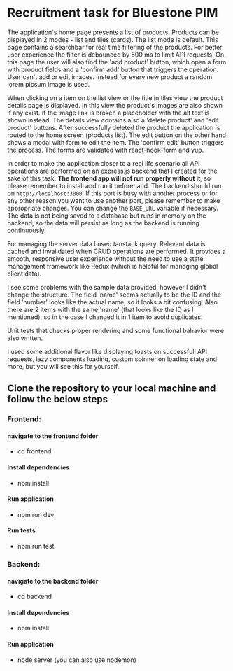# Recruitment task for Bluestone PIM

The application's home page presents a list of products. Products can be displayed in 2 modes - list and tiles (cards). The list mode is default. This page contains a searchbar for real time filtering of the products. For better user experience the filter is debounced by 500 ms to limit API requests. On this page the user will also find the 'add product' button, which open a form with product fields and a 'confirm add' button that triggers the operation. User can't add or edit images. Instead for every new product a random lorem picsum image is used.

When clicking on a item on the list view or the title in tiles view the product details page is displayed. In this view the product's images are also shown if any exist. If the image link is broken a placeholder with the alt text is shown instead. The details view contains also a 'delete product' and 'edit product' buttons. After successfully deleted the product the application is routed to the home screen (products list). The edit button on the other hand shows a modal with form to edit the item. The 'confirm edit' button triggers the process. The forms are validated with react-hook-form and yup.

In order to make the application closer to a real life scenario all API operations are performed on an express.js backend that I created for the sake of this task. **The frontend app will not run properly without it**, so please remember to install and run it beforehand. The backend should run on `http://localhost:3000`. If this port is busy with another process or for any other reason you want to use another port, please remember to make appropriate changes. You can change the `BASE_URL` variable if necessary. The data is not being saved to a database but runs in memory on the backend, so the data will persist as long as the backend is running continuously.

For managing the server data I used tanstack query. Relevant data is cached and invalidated when CRUD operations are performed. It provides a smooth, responsive user experience without the need to use a state management framework like Redux (which is helpful for managing global client data).

I see some problems with the sample data provided, however I didn't change the structure. The field 'name' seems actually to be the ID and the field 'number' looks like the actual name, so it looks a bit confusing. Also there are 2 items with the same 'name' (that looks like the ID as I mentioned), so in the case I changed it in 1 item to avoid duplicates.

Unit tests that checks proper rendering and some functional bahavior were also written.

I used some additional flavor like displaying toasts on successfull API requests, lazy components loading, custom spinner on loading state and more, but you will see this for yourself.

## Clone the repository to your local machine and follow the below steps

### Frontend:

#### navigate to the frontend folder

- cd frontend

#### Install dependencies

- npm install

#### Run application

- npm run dev

#### Run tests

- npm run test

### Backend:

#### navigate to the backend folder

- cd backend

#### Install dependencies

- npm install

#### Run application

- node server (you can also use nodemon)
